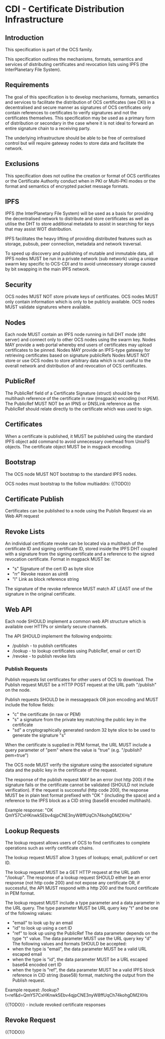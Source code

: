 # CDI - Certificate Distribution Infrastructure

## Introduction

This specification is part of the OCS family.

This specification outlines the mechanisms, formats, semantics and services of distributing certificates and revocation lists using IPFS (the InterPlanetary File System).

## Requirements

The goal of this specification is to develop mechanisms, formats, semantics and services to facilitate the distribution of OCS certificates (see CKI)
in a decentralised and secure manner as signatures of OCS certificates only contain references to certificates to verify signatures and not the certificates themselves. This specification may be used as a primary form of distribution or secondary in the case where it is not ideal to forward an entire signature chain to a receiving party.

The underlying infrastructure should be able to be free of centralised control but will require gateway nodes to store data and facilitate the network.

## Exclusions

This specification does not outline the creation or format of OCS certificates or the Certificate Authority conduct when in PKI or Multi-PKI modes or the format and semantics of encrypted packet message formats.

## IPFS

IPFS (the InterPlanetary File System) will be used as a basis for providing the decentralised network to distribute and store certificates as well as utilise the DHT to store additional metadata to assist in searching for keys that may assist WOT distribution.

IPFS facilitates the heavy lifting of providing distributed features such as storage, pubsub, peer connection, metadata and network traversal.

To speed up discovery and publishing of mutable and immutable data, all IPFS nodes MUST be run in a private network (sub network) using a unique swarm key specific to OCS-CDI and to avoid unnecessary storage caused by bit swapping in the main IPFS network.

## Security

OCS nodes MUST NOT store private keys of certificates. OCS nodes MUST only contain information which is only to be publicly available. OCS nodes MUST validate signatures where available.

## Nodes

Each node MUST contain an IPFS node running in full DHT mode (dht server) and connect only to other OCS nodes using the swarm key.
Nodes MAY provide a web portal whereby end users of certificates may upload certificates to be pinned.
Nodes MAY provide an IPFS-type gateway for retrieving certificates based on signature publicRefs
Nodes MUST NOT store or use OCS nodes to store arbitrary data which is not useful to the overall network and distribution of and revocation of OCS certificates.

## PublicRef

The PublicRef field of a Certificate Signature (struct) should be the multihash reference of the certificate in raw (msgpack) encoding (not PEM). The PublicRef MUST NOT be an IPNS or DNSLink reference as the PublicRef should relate directly to the certificate which was used to sign.

## Certificates

When a certificate is published, it MUST be published using the standard IPFS object add command to avoid unnecessary overhead from UnixFS objects. The certificate object MUST be in msgpack encoding.

## Bootstrap

The OCS node MUST NOT bootstrap to the standard IPFS nodes.

OCS nodes must bootstrap to the follow multiaddrs:
{{TODO}}

## Certificate Publish

Certificates can be published to a node using the Publish Request via an Web API request

## Revoke Lists

An individual certificate revoke can be located via a multihash of the certificate ID and signing certificate ID, stored inside the IPFS DHT coupled with a signature from the signing certificate and a reference to the signed revocation certificate. Format in msgpack MUST be:

- "s" Signature of the cert ID as byte slice
- "rr" Revoke reason as uint8
- "l" Link as block reference string

The signature of the revoke reference MUST match AT LEAST one of the signature in the original certificate.

## Web API

Each node SHOULD implement a common web API structure which is available over HTTPs or similarly secure channels.

The API SHOULD implement the following endpoints:

- /publish - to publish certificates
- /lookup - to lookup certificates using PublicRef, email or cert ID
- /revoke - to publish revoke lists

### Publish Requests

Publish requests list certificates for other users of OCS to download. The Publish request MUST be a HTTP POST request at the URL path "/publish" on the node.

Publish requests SHOULD be in messagepack OR json encoding and MUST include the follow fields:

- "c" the certificate (in raw or PEM)
- "s" a signature from the private key matching the public key in the certificate
- "sd" a cryptographically generated random 32 byte slice to be used to generate the signature "s"

When the certificate is supplied in PEM format, the URL MUST include a query parameter of "pem" where the value is "true" (e.g. "/publish?pem=true")

The OCS node MUST verify the signature using the associated signature data and the public key in the certificate of the request.

The response of the publish request MAY be an error (not http 200) if the signature fails or the certificate cannot be validated (SHOULD not include verification). If the request is successful (http code 200), the response MUST be in plain text format prefixed with "OK " (including the space) and a reference to the IPFS block as a CID string (base58 encoded multihash).

Example response: "OK QmY57CxHKnwk5Ebv4qjpCNE3nyW8ffUqCh74kohgDM2XHs"

## Lookup Requests

The lookup request allows users of OCS to find certificates to complete operations such as verify certificate chains.

The lookup request MUST allow 3 types of lookups; email, publicref or cert ID.

The lookup request MUST be a GET HTTP request at the URL path "/lookup". The response of a lookup request SHOULD either be an error response (not http code 200) and not expose any certificate OR, if successful, the API MUST respond with a http 200 and the found certificate in PEM format.

The lookup request MUST include a type parameter and a data parameter in the URL query. The type parameter MUST be URL query key "t" and be one of the following values:

- "email" to look up by an email
- "id" to look up using a cert ID
- "ref" to look up using the PublicRef
  The data parameter depends on the type "t" value. The data parameter MUST use the URL query key "d" The following values and formats SHOULD be accepted:
- when the type is "email", the data parameter MUST be a valid URL escaped email
- when the type is "id", the data parameter MUST be a URL escaped base64 encoded cert ID
- when the type is "ref", the data parameter MUST be a valid IPFS block reference in CID string (base58) format, matching the output from the Publish request.

Example request: /lookup?t=ref&d=QmY57CxHKnwk5Ebv4qjpCNE3nyW8ffUqCh74kohgDM2XHs

{{TODO}} - include revoked certificate responses

## Revoke Request

{{TODO}}
